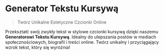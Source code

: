 # Generator Tekstu Kursywą

> Twórz Unikalne Estetyczne Czcionki Online

Przekształć swój zwykły tekst w stylowe czcionki kursywą dzięki naszemu **Generatorowi Tekstu Kursywą**. Idealny do ulepszania postów w mediach społecznościowych, biografii i treści online. Twórz unikalny i przyciągający wzrok tekst, który się wyróżnia!